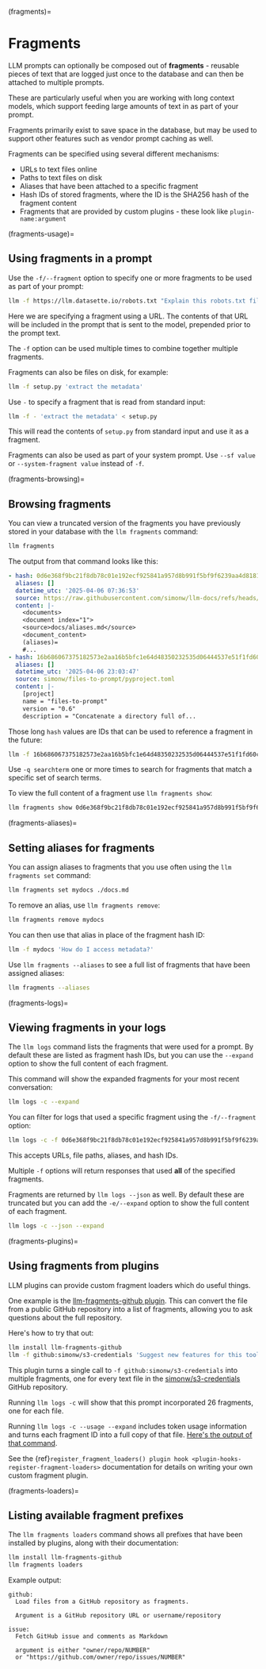 (fragments)=
# Fragments

LLM prompts can optionally be composed out of **fragments** - reusable pieces of text that are logged just once to the database and can then be attached to multiple prompts.

These are particularly useful when you are working with long context models, which support feeding large amounts of text in as part of your prompt.

Fragments primarily exist to save space in the database, but may be used to support other features such as vendor prompt caching as well.

Fragments can be specified using several different mechanisms:

- URLs to text files online
- Paths to text files on disk
- Aliases that have been attached to a specific fragment
- Hash IDs of stored fragments, where the ID is the SHA256 hash of the fragment content
- Fragments that are provided by custom plugins - these look like `plugin-name:argument`

(fragments-usage)=
## Using fragments in a prompt

Use the `-f/--fragment` option to specify one or more fragments to be used as part of your prompt:

```bash
llm -f https://llm.datasette.io/robots.txt "Explain this robots.txt file in detail"
```
Here we are specifying a fragment using a URL. The contents of that URL will be included in the prompt that is sent to the model, prepended prior to the prompt text.

The `-f` option can be used multiple times to combine together multiple fragments.

Fragments can also be files on disk, for example:
```bash
llm -f setup.py 'extract the metadata'
```
Use `-` to specify a fragment that is read from standard input:
```bash
llm -f - 'extract the metadata' < setup.py
```
This will read the contents of `setup.py` from standard input and use it as a fragment.

Fragments can also be used as part of your system prompt. Use `--sf value` or `--system-fragment value` instead of `-f`.

(fragments-browsing)=
## Browsing fragments

You can view a truncated version of the fragments you have previously stored in your database with the `llm fragments` command:

```bash
llm fragments
```
The output from that command looks like this:

```yaml
- hash: 0d6e368f9bc21f8db78c01e192ecf925841a957d8b991f5bf9f6239aa4d81815
  aliases: []
  datetime_utc: '2025-04-06 07:36:53'
  source: https://raw.githubusercontent.com/simonw/llm-docs/refs/heads/main/llm/0.22.txt
  content: |-
    <documents>
    <document index="1">
    <source>docs/aliases.md</source>
    <document_content>
    (aliases)=
    #...
- hash: 16b686067375182573e2aa16b5bfc1e64d48350232535d06444537e51f1fd60c
  aliases: []
  datetime_utc: '2025-04-06 23:03:47'
  source: simonw/files-to-prompt/pyproject.toml
  content: |-
    [project]
    name = "files-to-prompt"
    version = "0.6"
    description = "Concatenate a directory full of...
```
Those long `hash` values are IDs that can be used to reference a fragment in the future:
```bash
llm -f 16b686067375182573e2aa16b5bfc1e64d48350232535d06444537e51f1fd60c 'Extract metadata'
```
Use `-q searchterm` one or more times to search for fragments that match a specific set of search terms.

To view the full content of a fragment use `llm fragments show`:
```bash
llm fragments show 0d6e368f9bc21f8db78c01e192ecf925841a957d8b991f5bf9f6239aa4d81815
```

(fragments-aliases)=
## Setting aliases for fragments

You can assign aliases to fragments that you use often using the `llm fragments set` command:
```bash
llm fragments set mydocs ./docs.md
```
To remove an alias, use `llm fragments remove`:
```bash
llm fragments remove mydocs
```
You can then use that alias in place of the fragment hash ID:
```bash
llm -f mydocs 'How do I access metadata?'
```
Use `llm fragments --aliases` to see a full list of fragments that have been assigned aliases:
```bash
llm fragments --aliases
```

(fragments-logs)=
## Viewing fragments in your logs

The `llm logs` command lists the fragments that were used for a prompt. By default these are listed as fragment hash IDs, but you can use the `--expand` option to show the full content of each fragment.

This command will show the expanded fragments for your most recent conversation:

```bash
llm logs -c --expand
```
You can filter for logs that used a specific fragment using the `-f/--fragment` option:
```bash
llm logs -c -f 0d6e368f9bc21f8db78c01e192ecf925841a957d8b991f5bf9f6239aa4d81815
```
This accepts URLs, file paths, aliases, and hash IDs.

Multiple `-f` options will return responses that used **all** of the specified fragments.

Fragments are returned by `llm logs --json` as well. By default these are truncated but you can add the `-e/--expand` option to show the full content of each fragment.

```bash
llm logs -c --json --expand
```

(fragments-plugins)=
## Using fragments from plugins

LLM plugins can provide custom fragment loaders which do useful things.

One example is the [llm-fragments-github plugin](https://github.com/simonw/llm-fragments-github). This can convert the file from a public GitHub repository into a list of fragments, allowing you to ask questions about the full repository.

Here's how to try that out:

```bash
llm install llm-fragments-github
llm -f github:simonw/s3-credentials 'Suggest new features for this tool'
```
This plugin turns a single call to `-f github:simonw/s3-credentials` into multiple fragments, one for every text file in the [simonw/s3-credentials](https://github.com/simonw/s3-credentials) GitHub repository.

Running `llm logs -c` will show that this prompt incorporated 26 fragments, one for each file.

Running `llm logs -c --usage --expand` includes token usage information and turns each fragment ID into a full copy of that file. [Here's the output of that command](https://gist.github.com/simonw/c9bbbc5f6560b01f4b7882ac0194fb25).

See the {ref}`register_fragment_loaders() plugin hook <plugin-hooks-register-fragment-loaders>` documentation for details on writing your own custom fragment plugin.

(fragments-loaders)=
## Listing available fragment prefixes

The `llm fragments loaders` command shows all prefixes that have been installed by plugins, along with their documentation:

```bash
llm install llm-fragments-github
llm fragments loaders
```
Example output:
```
github:
  Load files from a GitHub repository as fragments.

  Argument is a GitHub repository URL or username/repository

issue:
  Fetch GitHub issue and comments as Markdown

  argument is either "owner/repo/NUMBER"
  or "https://github.com/owner/repo/issues/NUMBER"
```